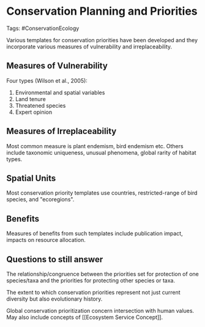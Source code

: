 # Conservation Planning and Priorities

Tags: #ConservationEcology

Various templates for conservation priorities have been developed and they incorporate various measures of vulnerability and irreplaceability.

## Measures of Vulnerability

Four types (Wilson et al., 2005):
1. Environmental and spatial variables
2. Land tenure
3. Threatened species
4. Expert opinion

## Measures of Irreplaceability

Most common measure is plant endemism, bird endemism etc. Others include taxonomic uniqueness, unusual phenomena, global rarity of habitat types.

## Spatial Units

Most conservation priority templates use countries, restricted-range of bird species, and "ecoregions".

## Benefits

Measures of benefits from such templates include publication impact, impacts on resource allocation.

## Questions to still answer

The relationship/congruence between the priorities set for protection of one species/taxa and the priorities for protecting other species or taxa.

The extent to which conservation priorities represent not just current diversity but also evolutionary history.

Global conservation prioritization concern intersection with human values. May also include concepts of [[Ecosystem Service Concept]].